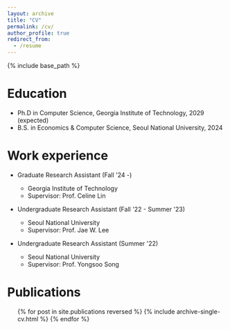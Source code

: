 ```yaml
---
layout: archive
title: "CV"
permalink: /cv/
author_profile: true
redirect_from:
  - /resume
---
```


{% include base_path %}

Education
======
* Ph.D in Computer Science, Georgia Institute of Technology, 2029 (expected)
* B.S. in Economics & Computer Science, Seoul National University, 2024

Work experience
======
* Graduate Research Assistant (Fall '24 -)
  * Georgia Institute of Technology
  * Supervisor: Prof. Celine Lin

* Undergraduate Research Assistant (Fall '22 - Summer '23)
  * Seoul National University
  * Supervisor: Prof. Jae W. Lee

* Undergraduate Research Assistant (Summer '22)
  * Seoul National University
  * Supervisor: Prof. Yongsoo Song

Publications
======
  <ul>{% for post in site.publications reversed %}
    {% include archive-single-cv.html %}
  {% endfor %}</ul>
  
